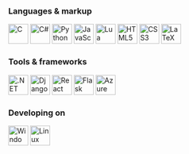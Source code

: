 ### Languages & markup
<div>
  <img src="https://cdn.jsdelivr.net/gh/devicons/devicon@latest/icons/c/c-original.svg" width=40 title="C" />
  <img src="https://cdn.jsdelivr.net/gh/devicons/devicon@latest/icons/csharp/csharp-original.svg" width=40 title="C#" />
  <img src="https://cdn.jsdelivr.net/gh/devicons/devicon@latest/icons/python/python-original.svg" width=40 title="Python" />
  <img src="https://cdn.jsdelivr.net/gh/devicons/devicon@latest/icons/javascript/javascript-original.svg" width=40 title="JavaScript" />
  <img src="https://cdn.jsdelivr.net/gh/devicons/devicon@latest/icons/lua/lua-original.svg" width=40 title="Lua" />
  <img src="https://cdn.jsdelivr.net/gh/devicons/devicon@latest/icons/html5/html5-original.svg" width=40 title="HTML5" />
  <img src="https://cdn.jsdelivr.net/gh/devicons/devicon@latest/icons/css3/css3-original.svg" width=40 title="CSS3" />
  <img src="https://cdn.jsdelivr.net/gh/devicons/devicon@latest/icons/latex/latex-original.svg" width=40 title="LaTeX" />
</div>

### Tools & frameworks
<div>
  <img src="https://cdn.jsdelivr.net/gh/devicons/devicon@latest/icons/dotnetcore/dotnetcore-original.svg" width=40 title=".NET Core" />
  <img src="https://cdn.jsdelivr.net/gh/devicons/devicon@latest/icons/django/django-plain.svg" width=40 title="Django" />
  <img src="https://cdn.jsdelivr.net/gh/devicons/devicon@latest/icons/react/react-original.svg" width=40 title="React" />
  <img src="https://cdn.jsdelivr.net/gh/devicons/devicon@latest/icons/flask/flask-original.svg" width=40 title="Flask" />
  <img src="https://cdn.jsdelivr.net/gh/devicons/devicon@latest/icons/azure/azure-original.svg" width=40 title="Azure" />
</div>

### Developing on
<div>
  <img src="https://cdn.jsdelivr.net/gh/devicons/devicon@latest/icons/windows11/windows11-original.svg" width=40 title="Windows 11" />
  <img src="https://cdn.jsdelivr.net/gh/devicons/devicon@latest/icons/linux/linux-original.svg" width=40 title="Linux" />
</div>
